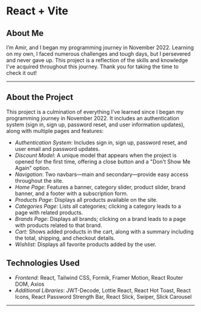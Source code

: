 # React + Vite

## About Me

I’m Amir, and I began my programming journey in November 2022. Learning on my own, I faced numerous challenges and tough days, but I persevered and never gave up. This project is a reflection of the skills and knowledge I've acquired throughout this journey. Thank you for taking the time to check it out!

---

## About the Project

This project is a culmination of everything I've learned since I began my programming journey in November 2022. It includes an authentication system (sign in, sign up, password reset, and user information updates), along with multiple pages and features:

- *Authentication System*: Includes sign in, sign up, password reset, and user email and password updates.
- *Discount Model*: A unique model that appears when the project is opened for the first time, offering a close button and a "Don't Show Me Again" option.
- *Navigation*: Two navbars—main and secondary—provide easy access throughout the site.
- *Home Page*: Features a banner, category slider, product slider, brand banner, and a footer with a subscription form.
- *Products Page*: Displays all products available on the site.
- *Categories Page*: Lists all categories; clicking a category leads to a page with related products.
- *Brands Page*: Displays all brands; clicking on a brand leads to a page with products related to that brand.
- *Cart*: Shows added products in the cart, along with a summary including the total, shipping, and checkout details.
- *Wishlist*: Displays all favorite products added by the user.

## Technologies Used

- *Frontend*: React, Tailwind CSS, Formik, Framer Motion, React Router DOM, Axios
- *Additional Libraries*: JWT-Decode, Lottie React, React Hot Toast, React Icons, React Password Strength Bar, React Slick, Swiper, Slick Carousel

---








